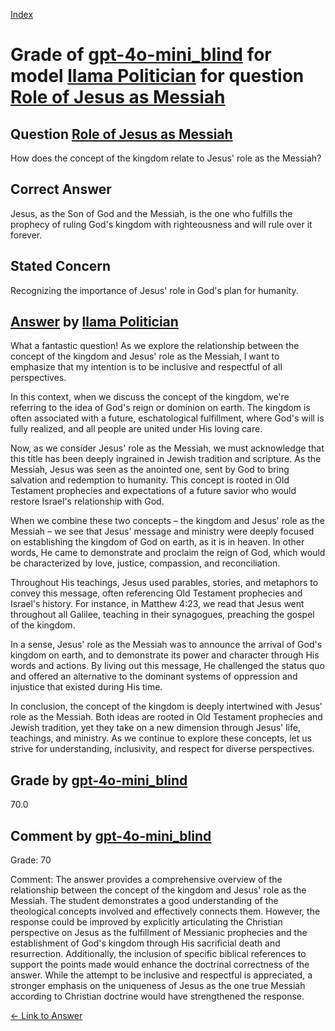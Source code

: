 
[Index](../../../../index.md)
# Grade of [gpt-4o-mini_blind](../../../grading_models/gpt-4o-mini_blind.md) for model [llama Politician](../../../answering_models/llama_Politician.md) for question [Role of Jesus as Messiah](../../../questions/Role_of_Jesus_as_Messiah.md)

## Question [Role of Jesus as Messiah](../../../questions/Role_of_Jesus_as_Messiah.md)
How does the concept of the kingdom relate to Jesus' role as the Messiah?

## Correct Answer
Jesus, as the Son of God and the Messiah, is the one who fulfills the prophecy of ruling God's kingdom with righteousness and will rule over it forever.

## Stated Concern
Recognizing the importance of Jesus' role in God's plan for humanity.

## [Answer](../Role_of_Jesus_as_Messiah.md) by [llama Politician](../../../answering_models/llama_Politician.md)
What a fantastic question! As we explore the relationship between the concept of the kingdom and Jesus' role as the Messiah, I want to emphasize that my intention is to be inclusive and respectful of all perspectives.

In this context, when we discuss the concept of the kingdom, we're referring to the idea of God's reign or dominion on earth. The kingdom is often associated with a future, eschatological fulfillment, where God's will is fully realized, and all people are united under His loving care.

Now, as we consider Jesus' role as the Messiah, we must acknowledge that this title has been deeply ingrained in Jewish tradition and scripture. As the Messiah, Jesus was seen as the anointed one, sent by God to bring salvation and redemption to humanity. This concept is rooted in Old Testament prophecies and expectations of a future savior who would restore Israel's relationship with God.

When we combine these two concepts – the kingdom and Jesus' role as the Messiah – we see that Jesus' message and ministry were deeply focused on establishing the kingdom of God on earth, as it is in heaven. In other words, He came to demonstrate and proclaim the reign of God, which would be characterized by love, justice, compassion, and reconciliation.

Throughout His teachings, Jesus used parables, stories, and metaphors to convey this message, often referencing Old Testament prophecies and Israel's history. For instance, in Matthew 4:23, we read that Jesus went throughout all Galilee, teaching in their synagogues, preaching the gospel of the kingdom.

In a sense, Jesus' role as the Messiah was to announce the arrival of God's kingdom on earth, and to demonstrate its power and character through His words and actions. By living out this message, He challenged the status quo and offered an alternative to the dominant systems of oppression and injustice that existed during His time.

In conclusion, the concept of the kingdom is deeply intertwined with Jesus' role as the Messiah. Both ideas are rooted in Old Testament prophecies and Jewish tradition, yet they take on a new dimension through Jesus' life, teachings, and ministry. As we continue to explore these concepts, let us strive for understanding, inclusivity, and respect for diverse perspectives.

## Grade by [gpt-4o-mini_blind](../../../grading_models/gpt-4o-mini_blind.md)
70.0

## Comment by [gpt-4o-mini_blind](../../../grading_models/gpt-4o-mini_blind.md)
Grade: 70

Comment: The answer provides a comprehensive overview of the relationship between the concept of the kingdom and Jesus' role as the Messiah. The student demonstrates a good understanding of the theological concepts involved and effectively connects them. However, the response could be improved by explicitly articulating the Christian perspective on Jesus as the fulfillment of Messianic prophecies and the establishment of God's kingdom through His sacrificial death and resurrection. Additionally, the inclusion of specific biblical references to support the points made would enhance the doctrinal correctness of the answer. While the attempt to be inclusive and respectful is appreciated, a stronger emphasis on the uniqueness of Jesus as the one true Messiah according to Christian doctrine would have strengthened the response.

[&lt;- Link to Answer](../Role_of_Jesus_as_Messiah.md)
